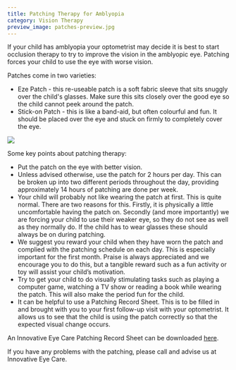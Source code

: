 ```yaml
---
title: Patching Therapy for Amblyopia
category: Vision Therapy
preview_image: patches-preview.jpg
---
```


If your child has amblyopia your optometrist may decide it is best to start occlusion therapy to try to improve the vision in the amblyopic eye. Patching forces your child to use the eye with worse vision. 

Patches come in two varieties:

   * Eze Patch - this re-useable patch is a soft fabric sleeve that sits snuggly over the child's glasses. Make sure this sits closely over the good eye so the child cannot peek around the patch.
   *  Stick-on Patch - this is like a band-aid, but often colourful and fun. It should be placed over the eye and stuck on firmly to completely cover the eye.

![](patches.jpg)

Some key points about patching therapy:

  * Put the patch on the eye with better vision.
  * Unless advised otherwise, use the patch for 2 hours per day. This can be broken up into two different periods throughout the day, providing approximately 14 hours of patching are done per week.
  * Your child will probably not like wearing the patch at first. This is quite normal. There are two reasons for this. Firstly, it is physically a little uncomfortable having the patch on. Secondly (and more importantly) we are forcing your child to use their weaker eye, so they do not see as well as they normally do. If the child has to wear glasses these should always be on during patching.
  * We suggest you reward your child when they have worn the patch and complied with the patching schedule on each day. This is especially important for the first month. Praise is always appreciated and we encourage you to do this, but a tangible reward such as a fun activity or toy will assist your child’s motivation.
  * Try to get your child to do visually stimulating tasks such as playing a computer game, watching a TV show or reading a book while wearing the patch. This will also make the period fun for the child.
  * It can be helpful to use a Patching Record Sheet. This is to be filled in and brought with you to your first follow-up visit with your optometrist. It allows us to see that the child is using the patch correctly so that the expected visual change occurs. 

An Innovative Eye Care Patching Record Sheet can be downloaded [here](https://d1hd12f7n4y2a6.cloudfront.net/innovative-eye-care%2F2bb6c19d-5984-4e3e-9267-852b802f74a9_patchingrecordsheet.pdf).

If you have any problems with the patching, please call and advise us at Innovative Eye Care.
